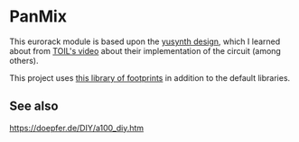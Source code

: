 # PanMix

This eurorack module is based upon the [yusynth design](https://yusynth.net/Modular/EN/MIXOUT/index.html), which I learned about from [TOIL's video](https://www.youtube.com/watch?v=wUGyGTA9OOM) about their implementation of the circuit (among others).

This project uses [this library of footprints](https://github.com/thismatters/EurorackKiCAD) in addition to the default libraries.


## See also

https://doepfer.de/DIY/a100_diy.htm
